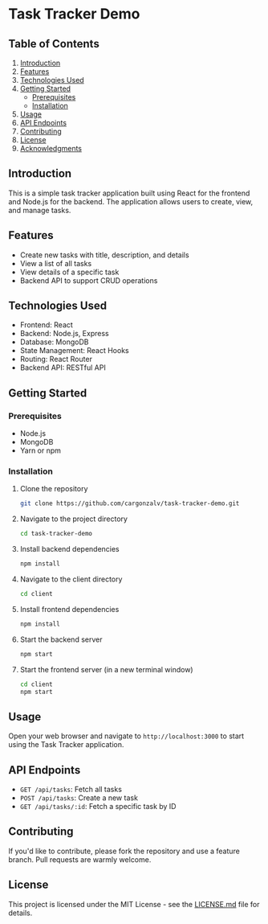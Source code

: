 # Task Tracker Demo

## Table of Contents

1. [Introduction](#introduction)
2. [Features](#features)
3. [Technologies Used](#technologies-used)
4. [Getting Started](#getting-started)
    - [Prerequisites](#prerequisites)
    - [Installation](#installation)
5. [Usage](#usage)
6. [API Endpoints](#api-endpoints)
7. [Contributing](#contributing)
8. [License](#license)
9. [Acknowledgments](#acknowledgments)

## Introduction

This is a simple task tracker application built using React for the frontend and Node.js for the backend. The application allows users to create, view, and manage tasks.

## Features

- Create new tasks with title, description, and details
- View a list of all tasks
- View details of a specific task
- Backend API to support CRUD operations

## Technologies Used

- Frontend: React
- Backend: Node.js, Express
- Database: MongoDB
- State Management: React Hooks
- Routing: React Router
- Backend API: RESTful API

## Getting Started

### Prerequisites

- Node.js
- MongoDB
- Yarn or npm

### Installation

1. Clone the repository
    ```bash
    git clone https://github.com/cargonzalv/task-tracker-demo.git
    ```

2. Navigate to the project directory
    ```bash
    cd task-tracker-demo
    ```

3. Install backend dependencies
    ```bash
    npm install
    ```

4. Navigate to the client directory
    ```bash
    cd client
    ```

5. Install frontend dependencies
    ```bash
    npm install
    ```

6. Start the backend server
    ```bash
    npm start
    ```

7. Start the frontend server (in a new terminal window)
    ```bash
    cd client
    npm start
    ```

## Usage

Open your web browser and navigate to `http://localhost:3000` to start using the Task Tracker application.

## API Endpoints

- `GET /api/tasks`: Fetch all tasks
- `POST /api/tasks`: Create a new task
- `GET /api/tasks/:id`: Fetch a specific task by ID

## Contributing

If you'd like to contribute, please fork the repository and use a feature branch. Pull requests are warmly welcome.

## License

This project is licensed under the MIT License - see the [LICENSE.md](LICENSE.md) file for details.
